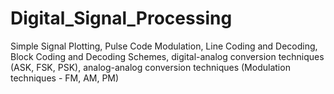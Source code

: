 # Digital_Signal_Processing
Simple Signal Plotting, Pulse Code Modulation, Line Coding and Decoding, Block Coding and Decoding Schemes, digital-analog conversion techniques (ASK, FSK, PSK), analog-analog conversion techniques (Modulation techniques - FM, AM, PM)
